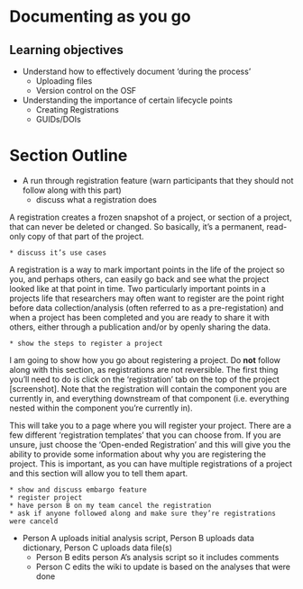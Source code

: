 # Documenting as you go

## Learning objectives
* Understand how to effectively document ‘during the process’
	* Uploading files
	* Version control on the OSF
* Understanding the importance of certain lifecycle points
	* Creating Registrations
	* GUIDs/DOIs

# Section Outline
* A run through registration feature (warn participants that they should not follow along with this part)
	* discuss what a registration does

A registration creates a frozen snapshot of a project, or section of a project, that can never be deleted or changed. So basically, it’s a permanent, read-only copy of that part of the project.

	* discuss it’s use cases

A registration is a way to mark important points in the life of the project so you, and perhaps others, can easily go back and see what the project looked like at that point in time. Two particularly important points in a projects life that researchers may often want to register are the point right before data collection/analysis (often referred to as a pre-registation) and when a project has been completed and you are ready to share it with others, either through a publication and/or by openly sharing the data.

	* show the steps to register a project

I am going to show how you go about registering a project. Do **not** follow along with this section, as registrations are not reversible. The first thing you’ll need to do is click on the ‘registration’ tab on the top of the project [screenshot]. Note that the registration will contain the component you are currently in, and everything downstream of that component (i.e. everything nested within the component you’re currently in). 

This will take you to a page where you will register your project. There are a few different ‘registration templates’ that you can choose from. If you are unsure, just choose the ‘Open-ended Registration’ and this will give you the ability to provide some information about why you are registering the project. This is important, as you can have multiple registrations of a project and this section will allow you to tell them apart. 



	* show and discuss embargo feature
	* register project
	* have person B on my team cancel the registration
	* ask if anyone followed along and make sure they’re registrations were canceld
* Person A uploads initial analysis script, Person B uploads data dictionary, Person C uploads data file(s)
	* Person B edits person A’s analysis script so it includes comments
	* Person C edits the wiki to update is based on the analyses that were done
